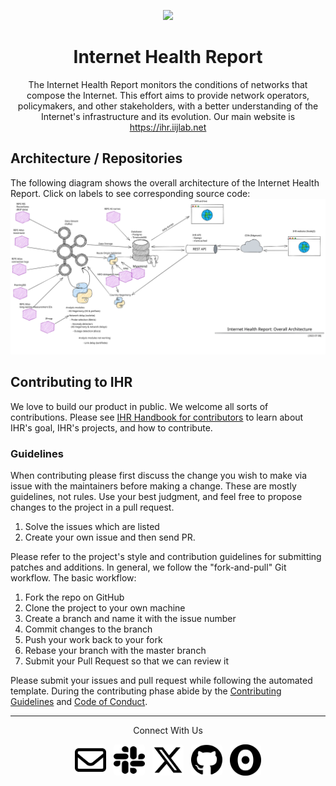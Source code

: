 <p align="center"><img src="https://avatars.githubusercontent.com/u/40665700?s=200&v=4" height="150"></p>
<h1 align="center">Internet Health Report</h1>
<p align="center">
The Internet Health Report monitors the conditions of networks that compose the Internet. This effort aims to provide network operators, policymakers, and other stakeholders, with a better understanding of the Internet's infrastructure and its evolution. Our main website is <a href="https://ihr.iijlab.net">https://ihr.iijlab.net</a>
</p>

## Architecture / Repositories
The following diagram shows the overall architecture of the Internet Health Report. Click on labels to see corresponding source code:
<img src='https://raw.githubusercontent.com/InternetHealthReport/system-design/main/IHR_overall_diagram.svg'/>


## Contributing to IHR

We love to build our product in public. We welcome all sorts of contributions. Please see [IHR Handbook for contributors](https://github.com/InternetHealthReport/gsoc/blob/main/ihr-contributor-handbook.md) to learn about IHR's goal, IHR's projects, and how to contribute. 

### Guidelines
When contributing please first discuss the change you wish to make via issue with the maintainers before making a change. These are mostly guidelines, not rules. Use your best judgment, and feel free to propose changes to the project in a pull request.

1. Solve the issues which are listed
2. Create your own issue and then send PR.

Please refer to the project's style and contribution guidelines for submitting patches and additions. In general, we follow the "fork-and-pull" Git workflow. The basic workflow:

1. Fork the repo on GitHub
2. Clone the project to your own machine
3. Create a branch and name it with the issue number
4. Commit changes to the branch
5. Push your work back to your fork
6. Rebase your branch with the master branch
7. Submit your Pull Request so that we can review it

Please submit your issues and pull request while following the automated template. During the contributing phase abide by the <a href="https://github.com/InternetHealthReport/.github/blob/main/CONTRIBUTING.md">Contributing Guidelines</a> and <a href="https://github.com/InternetHealthReport/.github/blob/main/CODE_OF_CONDUCT.md">Code of Conduct</a>.

---

<p align="center">Connect With Us</p>
<p align="center"> 
&nbsp; 
<a href="mailto:admin@ihr.live"><img alt="email_logo" 
src="https://raw.githubusercontent.com/InternetHealthReport/.github/main/icons/envelope-regular.svg" height="50" width="50" style="background-color:white;border-radius: 5px"></a>
&nbsp;
<a href="https://join.slack.com/t/internethealthreport/shared_invite/zt-30v0csvok-4vOSUyIkkAlM1grwT3ClYA"><img alt="slack-logo"
src="https://raw.githubusercontent.com/InternetHealthReport/.github/main/icons/slack.svg" height="50" width="50" style="background-color:white;border-radius: 5px"></a>
&nbsp;
<a href="https://x.com/ihr_alerts"><img alt="twitter-logo" 
src="https://raw.githubusercontent.com/InternetHealthReport/.github/main/icons/x-twitter.svg" height="50" width="50" style="background-color:white;border-radius: 5px"></a>
&nbsp;
<a href="https://github.com/InternetHealthReport"><img alt="github-logo" 
src="https://raw.githubusercontent.com/InternetHealthReport/.github/main/icons/github.svg"height="50" width="50" style="background-color:white;border-radius: 5px"></a>
&nbsp;
<a href="https://observablehq.com/@internethealthreport"><img alt="observablehq-logo" 
src="https://raw.githubusercontent.com/InternetHealthReport/.github/main/icons/observablehq.svg"height="50" width="50" style="background-color:white;border-radius: 5px"></a>
&nbsp;
